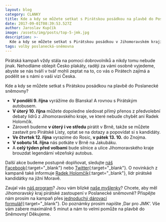 ```yaml
---
layout: blog
category: CLANKY
title: Kde a kdy se můžete setkat s Pirátskou posádkou na plavbě do Poslanecké sněmovny?
date: 2017-09-01T08:39:53.527Z
author: Jaroslav Kupčík
image: /assets/img/posts/top-5-jmk.jpg
description: >-
  Kde a kdy se můžete setkat s Pirátskou posádkou v Jihomoravském kraji na plavbě do Poslanecké v roce 2017.
tags: volby poslanecká-sněmovna
---
```


Pirátská kampaň vždy stála na pomoci dobrovolníků a nikdy tomu nebude jinak. Nehodláme oblepit Česko plakáty, raději za vámi osobně vyjedeme, abyste se nás tváří v tvář mohli zeptat na to, co vás o Pirátech zajímá a podělit se s námi o vaši vizi Česka.

Kde a kdy se můžete setkat s Pirátskou posádkou na plavbě do Poslanecké sněmovny?

* **V pondělí 9. října** vyrážíme do Blanska! A rovnou s Pirátským autobusem.
* **V úterý 10. října** můžete dopoledne sledovat přímý přenos z předvolební debaty lídrů z Jihomoravského kraje, ve které nebude chybět ani Radek Holomčík. 
* Zároveň budeme **v úterý i ve středu** pirátit v Brně, takže se můžete zastavit pro Pirátské Listy, optat se na dotazy a popovídat si s kandidáty.
* **Ve čtvrtek 12. října** vyrazíme do Rosic, **v pátek 13. 10.** do Znojma. 
* **V sobotu 14. října** nás potkáte v Brně na Jakubáku.
* A **celý týden před volbami** bude silnice a ulice Jihomoravského kraje brouzdat legendární vězeňský autobus.


Další akce budeme postupně doplňovat, sledujte [náš Facebook](https://www.facebook.com/CPS.JMK/){:target="_blank"} nebo [Twitter](https://twitter.com/PiratiJMK){:target="_blank"}. O novinkách z kampaně také informuje [Radek Holomčík](https://www.facebook.com/holomcik){:target="_blank"}, lídr pirátské kandidátky na jižní Moravě.

Zaujal vás [náš program](https://jihomoravsky.pirati.cz/program/)? Jsou vám blízké [naše myšlenky](https://jihomoravsky.pirati.cz/aktuality/)? Chcete, aby měl Jihomoravský kraj pirátské zastoupení v Poslanecké sněmovně? Přispějte nám prosím na kampaň přes [jednoduchý dárovací formulář](https://dary.pirati.cz/){:target="_blank"}. Do poznámky prosím napište ‚Dar pro JMK‘. Vše vám zabere maximálně 5 minut a nám to velmi pomůže na plavbě do Sněmovny! Děkujeme.

